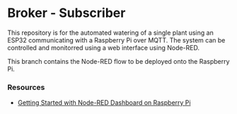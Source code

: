 # Broker - Subscriber
This repository is for the automated watering of a single plant using an ESP32 communicating with a Raspberry Pi over MQTT. The system can be controlled and monitorred using a web interface using Node-RED.

This branch contains the Node-RED flow to be deployed onto the Raspberry Pi.

### Resources
- [Getting Started with Node-RED Dashboard on Raspberry Pi](https://randomnerdtutorials.com/getting-started-with-node-red-dashboard/)